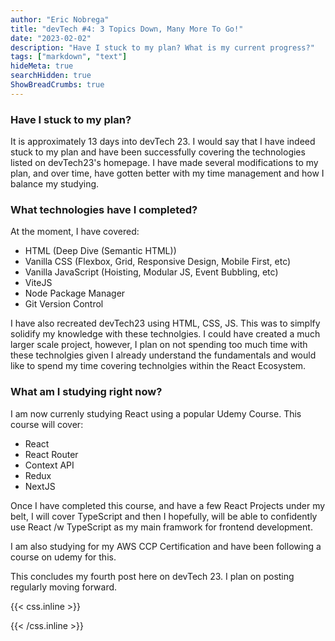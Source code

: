 ```yaml
---
author: "Eric Nobrega"
title: "devTech #4: 3 Topics Down, Many More To Go!"
date: "2023-02-02"
description: "Have I stuck to my plan? What is my current progress?"
tags: ["markdown", "text"]
hideMeta: true
searchHidden: true
ShowBreadCrumbs: true
---
```


### Have I stuck to my plan?
It is approximately 13 days into devTech 23. I would say that I have indeed stuck to my plan and have been successfully covering the technologies listed on devTech23's homepage. I have made several modifications to my plan, and over time, have gotten better with my time management and how I balance my studying.

### What technologies have I completed?
At the moment, I have covered: 
- HTML (Deep Dive (Semantic HTML))
- Vanilla CSS (Flexbox, Grid, Responsive Design, Mobile First, etc)
- Vanilla JavaScript (Hoisting, Modular JS, Event Bubbling, etc)
- ViteJS
- Node Package Manager
- Git Version Control

I have also recreated devTech23 using HTML, CSS, JS. This was to simplfy solidify my knowledge with these technolgies. I could have created a much larger scale project, however, I plan on not spending too much time with these technolgies given I already understand the fundamentals and would like to spend my time covering technolgies within the React Ecosystem.

### What am I studying right now?
I am now currenly studying React using a popular Udemy Course. This course will cover:
- React
- React Router
- Context API
- Redux
- NextJS

Once I have completed this course, and have a few React Projects under my belt, I will cover TypeScript and then I hopefully, will be able to confidently use React /w TypeScript as my main framwork for frontend development.

I am also studying for my AWS CCP Certification and have been following a course on udemy for this.

This concludes my fourth post here on devTech 23. I plan on posting regularly moving forward.

{{< css.inline >}}

<style>
.canon { background: white; width: 100%; height: auto; }
</style>

{{< /css.inline >}}
